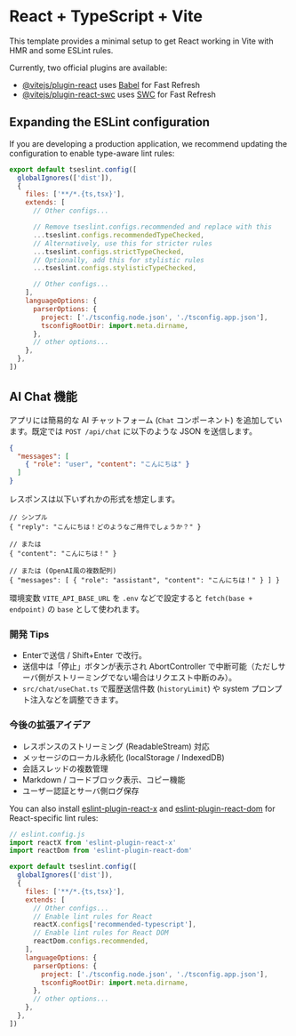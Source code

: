 # React + TypeScript + Vite

This template provides a minimal setup to get React working in Vite with HMR and some ESLint rules.

Currently, two official plugins are available:

- [@vitejs/plugin-react](https://github.com/vitejs/vite-plugin-react/blob/main/packages/plugin-react) uses [Babel](https://babeljs.io/) for Fast Refresh
- [@vitejs/plugin-react-swc](https://github.com/vitejs/vite-plugin-react/blob/main/packages/plugin-react-swc) uses [SWC](https://swc.rs/) for Fast Refresh

## Expanding the ESLint configuration

If you are developing a production application, we recommend updating the configuration to enable type-aware lint rules:

```js
export default tseslint.config([
  globalIgnores(['dist']),
  {
    files: ['**/*.{ts,tsx}'],
    extends: [
      // Other configs...

      // Remove tseslint.configs.recommended and replace with this
      ...tseslint.configs.recommendedTypeChecked,
      // Alternatively, use this for stricter rules
      ...tseslint.configs.strictTypeChecked,
      // Optionally, add this for stylistic rules
      ...tseslint.configs.stylisticTypeChecked,

      // Other configs...
    ],
    languageOptions: {
      parserOptions: {
        project: ['./tsconfig.node.json', './tsconfig.app.json'],
        tsconfigRootDir: import.meta.dirname,
      },
      // other options...
    },
  },
])
```

## AI Chat 機能

アプリには簡易的な AI チャットフォーム (`Chat` コンポーネント) を追加しています。既定では `POST /api/chat` に以下のような JSON を送信します。

```json
{
  "messages": [
    { "role": "user", "content": "こんにちは" }
  ]
}
```

レスポンスは以下いずれかの形式を想定します。

```jsonc
// シンプル
{ "reply": "こんにちは！どのようなご用件でしょうか？" }

// または
{ "content": "こんにちは！" }

// または (OpenAI風の複数配列)
{ "messages": [ { "role": "assistant", "content": "こんにちは！" } ] }
```

環境変数 `VITE_API_BASE_URL` を `.env` などで設定すると `fetch(base + endpoint)` の `base` として使われます。

### 開発 Tips

- Enterで送信 / Shift+Enter で改行。
- 送信中は「停止」ボタンが表示され AbortController で中断可能（ただしサーバ側がストリーミングでない場合はリクエスト中断のみ）。
- `src/chat/useChat.ts` で履歴送信件数 (`historyLimit`) や system プロンプト注入などを調整できます。

### 今後の拡張アイデア

- レスポンスのストリーミング (ReadableStream) 対応
- メッセージのローカル永続化 (localStorage / IndexedDB)
- 会話スレッドの複数管理
- Markdown / コードブロック表示、コピー機能
- ユーザー認証とサーバ側ログ保存


You can also install [eslint-plugin-react-x](https://github.com/Rel1cx/eslint-react/tree/main/packages/plugins/eslint-plugin-react-x) and [eslint-plugin-react-dom](https://github.com/Rel1cx/eslint-react/tree/main/packages/plugins/eslint-plugin-react-dom) for React-specific lint rules:

```js
// eslint.config.js
import reactX from 'eslint-plugin-react-x'
import reactDom from 'eslint-plugin-react-dom'

export default tseslint.config([
  globalIgnores(['dist']),
  {
    files: ['**/*.{ts,tsx}'],
    extends: [
      // Other configs...
      // Enable lint rules for React
      reactX.configs['recommended-typescript'],
      // Enable lint rules for React DOM
      reactDom.configs.recommended,
    ],
    languageOptions: {
      parserOptions: {
        project: ['./tsconfig.node.json', './tsconfig.app.json'],
        tsconfigRootDir: import.meta.dirname,
      },
      // other options...
    },
  },
])
```
